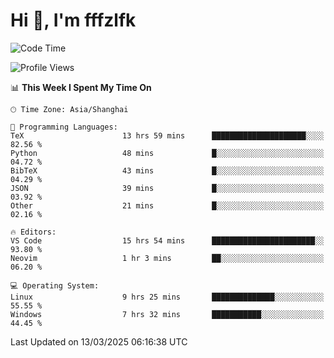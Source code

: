 # Hi 👋, I'm fffzlfk

<!--START_SECTION:waka-->
![Code Time](http://img.shields.io/badge/Code%20Time-1%2C290%20hrs%2015%20mins-blue)

![Profile Views](http://img.shields.io/badge/Profile%20Views-0-blue)

📊 **This Week I Spent My Time On** 

```text
🕑︎ Time Zone: Asia/Shanghai

💬 Programming Languages: 
TeX                      13 hrs 59 mins      █████████████████████░░░░   82.56 % 
Python                   48 mins             █░░░░░░░░░░░░░░░░░░░░░░░░   04.72 % 
BibTeX                   43 mins             █░░░░░░░░░░░░░░░░░░░░░░░░   04.29 % 
JSON                     39 mins             █░░░░░░░░░░░░░░░░░░░░░░░░   03.92 % 
Other                    21 mins             █░░░░░░░░░░░░░░░░░░░░░░░░   02.16 % 

🔥 Editors: 
VS Code                  15 hrs 54 mins      ███████████████████████░░   93.80 % 
Neovim                   1 hr 3 mins         ██░░░░░░░░░░░░░░░░░░░░░░░   06.20 % 

💻 Operating System: 
Linux                    9 hrs 25 mins       ██████████████░░░░░░░░░░░   55.55 % 
Windows                  7 hrs 32 mins       ███████████░░░░░░░░░░░░░░   44.45 % 
```


 Last Updated on 13/03/2025 06:16:38 UTC
<!--END_SECTION:waka-->
